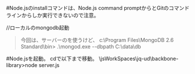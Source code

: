 #Node.jsのinstallコマンドは、Node.js command promptからとGitのコマンドラインからしか実行できないので注意。


//ローカルのmongodb起動
>今回は、サーバーのを使うけど、
c:\Program Files\MongoDB 2.6 Standard\bin>
.\mongod.exe --dbpath C:\data\db

#Node.jsを起動。
cdで以下まで移動。
\jsWorkSpaces\jq-ud\backbone-library>node server.js